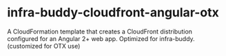 # infra-buddy-cloudfront-angular-otx

A CloudFormation template that creates a CloudFront distribution configured for an Angular 2+ web app. Optimized for infra-buddy.  (customized for OTX use)
